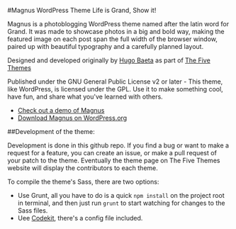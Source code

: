#Magnus WordPress Theme
Life is Grand, Show it!

Magnus is a photoblogging WordPress theme named after the latin word for Grand. It was made to showcase photos in a big and bold way, making the featured image on each post span the full width of the browser window, paired up with beautiful typography and a carefully planned layout.

Designed and developed originally by [Hugo Baeta](http://hugobaeta.com) as part of [The Five Themes](http://thefivethemes.com/themes/magnus)

Published under the GNU General Public License v2 or later - This theme, like WordPress, is licensed under the GPL. Use it to make something cool, have fun, and share what you've learned with others.

- [Check out a demo of Magnus](http://magnus.thefivethemes.com)
- [Download Magnus on WordPress.org](http://wordpress.org/themes/magnus)

##Development of the theme:

Development is done in this github repo. If you find a bug or want to make a request for a feature, you can create an issue, or make a pull request of your patch to the theme. Eventually the theme page on The Five Themes website will display the contributors to each theme.

To compile the theme's Sass, there are two options:
- Use Grunt, all you have to do is a quick `npm install` on the project root in terminal, and then just run `grunt` to start watching for changes to the Sass files.
- Uee [Codekit](https://incident57.com/codekit/), there's a config file included.
